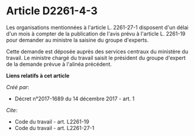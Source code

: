 # Article D2261-4-3

Les organisations mentionnées à l'article L. 2261-27-1 disposent d'un délai d'un mois à compter de la publication de l'avis
prévu à l'article L. 2261-19 pour demander au ministre la saisine du groupe d'experts. 

Cette demande est déposée auprès des services centraux du ministère du travail. Le ministre chargé du travail saisit le
président du groupe d'expert de la demande prévue à l'alinéa précédent.

**Liens relatifs à cet article**

_Créé par_:

  - Décret n°2017-1689 du 14 décembre 2017 - art. 1

_Cite_:

  - Code du travail - art. L2261-19
  - Code du travail - art. L2261-27-1
